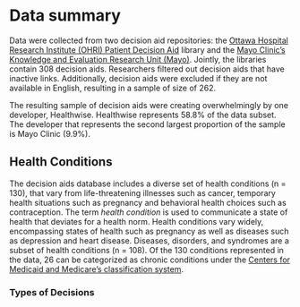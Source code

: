 # Data summary

Data were collected from two decision aid repositories: the [Ottawa
Hospital Research Institute (OHRI) Patient Decision
Aid](https://decisionaid.ohri.ca/) library and the [Mayo Clinic’s
Knowledge and Evaluation Research Unit
(Mayo)](https://www.mayo.edu/research/labs/knowledge-evaluation-research-unit/overview).
Jointly, the libraries contain 308 decision aids. Researchers filtered
out decision aids that have inactive links. Additionally, decision aids
were excluded if they are not available in English, resulting in a
sample of size of 262.

The resulting sample of decision aids were creating overwhelmingly by
one developer, Healthwise. Healthwise represents 58.8% of the data
subset. The developer that represents the second largest proportion of
the sample is Mayo Clinic (9.9%).

## Health Conditions

The decision aids database includes a diverse set of health conditions
(n = 130), that vary from life-threatening illnesses such as cancer,
temporary health situations such as pregnancy and behavioral health
choices such as contraception. The term *health condition* is used to
communicate a state of health that deviates for a health norm. Health
conditions vary widely, encompassing states of health such as pregnancy
as well as diseases such as depression and heart disease. Diseases,
disorders, and syndromes are a subset of health conditions (n = 108). Of
the 130 conditions represented in the data, 26 can be categorized as
chronic conditions under the [Centers for Medicaid and Medicare’s
classification
system](https://www.cms.gov/Research-Statistics-Data-and-Systems/Statistics-Trends-and-Reports/Chronic-Conditions/CC_Main).

### Types of Decisions
